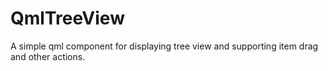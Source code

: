 # QmlTreeView
A simple qml component for displaying tree view and supporting item drag and other actions.
